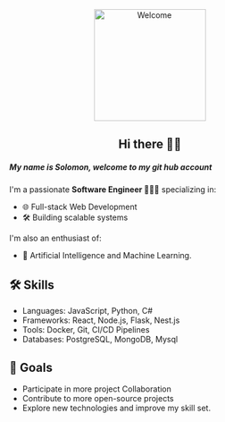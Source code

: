 <div align="center">
<img width="200" height="200" 
	src="https://media1.tenor.com/m/Bpv9wTLKMskAAAAd/computer-nerds.gif" alt="Welcome"/>
<h2>Hi there 👋🏾</h2>
</div>
<div>
<h5>My name is Solomon, welcome to my git hub account </h5>


I'm a passionate **Software Engineer 👩🏾‍💻** specializing in:
- 🌐 Full-stack Web Development
- 🛠️ Building scalable systems
  
I'm also an enthusiast of:
- 🧠 Artificial Intelligence and Machine Learning.

## 🛠️ Skills
- Languages: JavaScript, Python, C#
- Frameworks: React, Node.js, Flask, Nest.js
- Tools: Docker, Git, CI/CD Pipelines
- Databases: PostgreSQL, MongoDB, Mysql

## 🔭 Goals
-  Participate in more project Collaboration 
-  Contribute to more open-source projects
-  Explore new technologies and improve my skill set.


<!--
**Solexgreat/Solexgreat** is a ✨ _special_ ✨ repository because its `README.md` (this file) appears on your GitHub profile.

Here are some ideas to get you started:

- 🔭 I’m currently working on ...
- 🌱 I’m currently learning ...
- 👯 I’m looking to collaborate on ...
- 🤔 I’m looking for help with ...
- 💬 Ask me about ...
- 📫 How to reach me: ...
- 😄 Pronouns: ...
- ⚡ Fun fact: ...
-->
